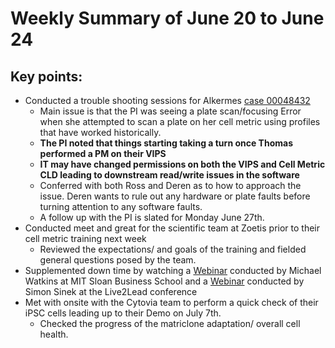 # Weekly Summary of June 20 to June 24

## Key points:
- Conducted a trouble shooting sessions for Alkermes [case 00048432](https://advancedinstruments.lightning.force.com/lightning/r/Case/5004x00000HdVDmAAN/view)
  - Main issue is that the PI was seeing a plate scan/focusing Error when she attempted to scan a plate on her cell metric using profiles that have worked historically.
  - **The PI noted that things starting taking a turn once Thomas performed a PM on their VIPS**
  - **IT may have changed permissions on both the VIPS and Cell Metric CLD leading to downstream read/write issues in the software**
  - Conferred with both Ross and Deren as to how to approach the issue.  Deren wants to rule out any hardware or plate faults before turning attention to any software faults.
  - A follow up with the PI is slated for Monday June 27th.
- Conducted meet and great for the scientific team at Zoetis prior to their cell metric training next week
  - Reviewed the expectations/ and goals of the training and fielded general questions posed by the team.
- Supplemented down time by watching a [Webinar](https://www.youtube.com/watch?v=aLu3NazBbLw) conducted by Michael Watkins at MIT Sloan Business School and a [Webinar](https://www.youtube.com/watch?v=RyTQ5-SQYTo) conducted by Simon Sinek at the Live2Lead conference
- Met with onsite with the Cytovia team to perform a quick check of their iPSC cells leading up to their Demo on July 7th.
  - Checked the progress of the matriclone adaptation/ overall cell health.
